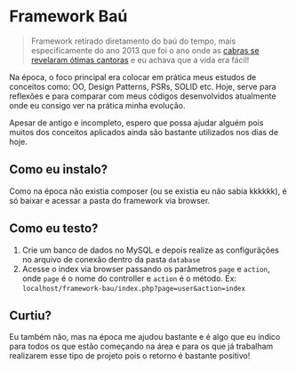 # Framework Baú
> Framework retirado diretamento do baú do tempo, mais especificamente do ano 2013 que foi o ano onde as [cabras se revelaram ótimas cantoras](http://www.naosalvo.com.br/os-melhores-memes-de-2013/) e eu achava que a vida era fácil!

Na época, o foco principal era colocar em prática meus estudos de conceitos como: OO, Design Patterns, PSRs, SOLID etc. Hoje, serve para reflexões e para comparar com meus códigos desenvolvidos atualmente onde eu consigo ver na prática minha evolução.

Apesar de antigo e incompleto, espero que possa ajudar alguém pois muitos dos conceitos aplicados ainda são bastante utilizados nos dias de hoje.

## Como eu instalo?
Como na época não existia composer (ou se existia eu não sabia kkkkkk), é só baixar e acessar a pasta do framework via browser.

## Como eu testo?

1. Crie um banco de dados no MySQL e depois realize as configurãções no arquivo de conexão dentro da pasta `database`
1. Acesse o index via browser passando os parâmetros `page` e `action`, onde `page` é o nome do controller e `action` é o método. Ex: `localhost/framework-bau/index.php?page=user&action=index`

## Curtiu?
Eu também não, mas na época me ajudou bastante e é algo que eu indico para todos os que estão começando na área e para os que já trabalham realizarem esse tipo de projeto pois o retorno é bastante positivo!